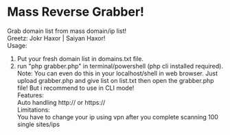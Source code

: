 # Mass Reverse Grabber!
Grab domain list from mass domain/ip list! <br>
Greetz: Jokr Haxor | Saiyan Haxor! <br>
Usage: <br>
1. Put your fresh domain list in domains.txt file. <br>
2. run "php grabber.php" in terminal/powershell (php cli installed required). <br>
Note: You can even do this in your localhost/shell in web browser. Just upload grabber.php and give list on list.txt then open the grabber.php file! But i recommend to use in CLI mode! <br>
Features: <br>
Auto handling http:// or https:// <br>
Limitations: <br>
You have to change your ip using vpn after you complete scanning 100 single sites/ips
